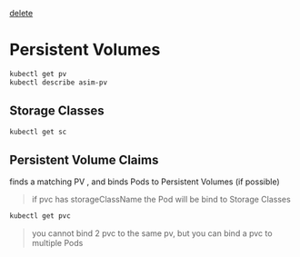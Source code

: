 [delete](https://www.youtube.com/watch?v=I9GMUn15Nes)

# Persistent Volumes
```txt
kubectl get pv
kubectl describe asim-pv
```


## Storage Classes
```txt
kubectl get sc
```


## Persistent Volume Claims
 finds a matching PV , and 
binds Pods to Persistent Volumes (if possible)
> if pvc has storageClassName the Pod will be bind to Storage Classes
```txt
kubectl get pvc
```
> you cannot bind 2 pvc to the same pv, but you can bind a pvc to multiple Pods
